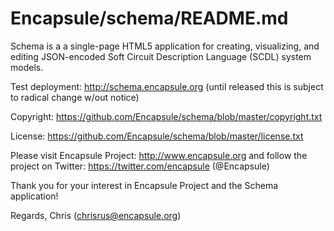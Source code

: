 Encapsule/schema/README.md
======

Schema is a a single-page HTML5 application for creating, visualizing, and editing JSON-encoded Soft Circuit Description Language (SCDL) system models. 

Test deployment: http://schema.encapsule.org (until released this is subject to radical change w/out notice)

Copyright: https://github.com/Encapsule/schema/blob/master/copyright.txt

License: https://github.com/Encapsule/schema/blob/master/license.txt

Please visit Encapsule Project: http://www.encapsule.org and follow the project on Twitter: https://twitter.com/encapsule (@Encapsule)

Thank you for your interest in Encapsule Project and the Schema application!

Regards, Chris (chrisrus@encapsule.org)



